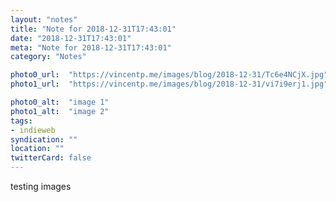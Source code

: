 ```yaml
---
layout: "notes"
title: "Note for 2018-12-31T17:43:01"
date: "2018-12-31T17:43:01"
meta: "Note for 2018-12-31T17:43:01"
category: "Notes"

photo0_url:  "https://vincentp.me/images/blog/2018-12-31/Tc6e4NCjX.jpg"
photo1_url:  "https://vincentp.me/images/blog/2018-12-31/vi7i9erj1.jpg"

photo0_alt:  "image 1"
photo1_alt:  "image 2"
tags:
- indieweb
syndication: ""
location: ""
twitterCard: false
---
```

testing images
